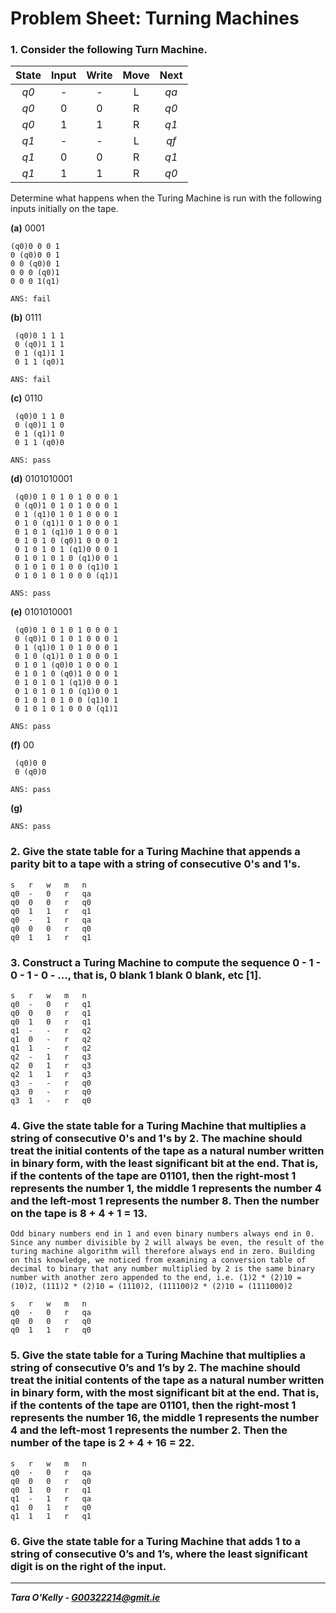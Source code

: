 # Problem Sheet: Turning Machines

### 1. Consider the following Turn Machine.

| State         | Input        | Write        | Move       | Next         |
|:-----------:|:-----------:|:-----------:|:-----------:|:-----------:|
| *q0*        | -               | -               | L               |  *qa*  |
| *q0*        | 0              |  0              | R               | *q0*  |
| *q0*        | 1              |  1              | R               | *q1*  |
| *q1*        | -               | -               | L               |  *qf*  |
| *q1*        | 0              |  0              | R               | *q1*  |
| *q1*        | 1              |  1              | R               | *q0*  |

Determine what happens when the Turing Machine is run with the following inputs initially on the tape.

**(a)** 0001

```
(q0)0 0 0 1
0 (q0)0 0 1
0 0 (q0)0 1
0 0 0 (q0)1
0 0 0 1(q1)

ANS: fail
```

**(b)** 0111

```
 (q0)0 1 1 1
 0 (q0)1 1 1
 0 1 (q1)1 1
 0 1 1 (q0)1

ANS: fail
```

**(c)** 0110

```
 (q0)0 1 1 0
 0 (q0)1 1 0
 0 1 (q1)1 0
 0 1 1 (q0)0

ANS: pass
```

**(d)** 0101010001

```
 (q0)0 1 0 1 0 1 0 0 0 1
 0 (q0)1 0 1 0 1 0 0 0 1
 0 1 (q1)0 1 0 1 0 0 0 1
 0 1 0 (q1)1 0 1 0 0 0 1
 0 1 0 1 (q1)0 1 0 0 0 1
 0 1 0 1 0 (q0)1 0 0 0 1
 0 1 0 1 0 1 (q1)0 0 0 1
 0 1 0 1 0 1 0 (q1)0 0 1
 0 1 0 1 0 1 0 0 (q1)0 1
 0 1 0 1 0 1 0 0 0 (q1)1

ANS: pass
```

**(e)** 0101010001

```
 (q0)0 1 0 1 0 1 0 0 0 1
 0 (q0)1 0 1 0 1 0 0 0 1
 0 1 (q1)0 1 0 1 0 0 0 1
 0 1 0 (q1)1 0 1 0 0 0 1
 0 1 0 1 (q0)0 1 0 0 0 1
 0 1 0 1 0 (q0)1 0 0 0 1
 0 1 0 1 0 1 (q1)0 0 0 1
 0 1 0 1 0 1 0 (q1)0 0 1
 0 1 0 1 0 1 0 0 (q1)0 1
 0 1 0 1 0 1 0 0 0 (q1)1

ANS: pass
```

**(f)** 00

```
 (q0)0 0
 0 (q0)0

ANS: pass
```

**(g)**

```
ANS: pass
```

### 2. Give the state table for a Turing Machine that appends a parity bit to a tape with a string of consecutive 0's and 1's.

```
s 	r 	w 	m 	n
q0	-	0	r	qa
q0	0	0	r	q0
q0	1	1	r	q1
q0	-	1	r	qa
q0	0	0	r	q0
q0	1	1	r	q1
```

### 3. Construct a Turing Machine to compute the sequence 0 - 1 - 0 - 1 - 0 - ..., that is, 0 blank 1 blank 0 blank, etc [1].

```
s 	r 	w 	m 	n
q0	- 	0 	r 	q1
q0	0 	0	r	q1
q0	1	0	r	q1
q1	- 	- 	r 	q2
q1	0 	-	r	q2
q1	1	-	r	q2
q2	- 	1 	r 	q3
q2	0 	1	r	q3
q2	1	1	r	q3
q3	- 	- 	r 	q0
q3	0 	-	r	q0
q3	1	-	r	q0
```

### 4. Give the state table for a Turing Machine that multiplies a string of consecutive 0's and 1's by 2. The machine should treat the initial contents of the tape as a natural number written in binary form, with the least significant bit at the end. That is, if the contents of the tape are 01101, then the right-most 1 represents the number 1, the middle 1 represents the number 4 and the left-most 1 represents the number 8. Then the number on the tape is 8 + 4 + 1 = 13.

```
Odd binary numbers end in 1 and even binary numbers always end in 0. Since any number divisible by 2 will always be even, the result of the turing machine algorithm will therefore always end in zero. Building on this knowledge, we noticed from examining a conversion table of decimal to binary that any number multiplied by 2 is the same binary number with another zero appended to the end, i.e. (1)2 * (2)10 = (10)2, (111)2 * (2)10 = (1110)2, (111100)2 * (2)10 = (1111000)2

s 	r 	w 	m 	n
q0	-	0	r	qa
q0	0	0	r	q0
q0	1	1	r	q0
```

### 5. Give the state table for a Turing Machine that multiplies a string of consecutive 0’s and 1’s by 2. The machine should treat the initial contents of the tape as a natural number written in binary form, with the most significant bit at the end. That is, if the contents of the tape are 01101, then the right-most 1 represents the number 16, the middle 1 represents the number 4 and the left-most 1 represents the number 2. Then the number of the tape is 2 + 4 + 16 = 22.

```
s 	r 	w 	m 	n
q0	-	0	r	qa
q0	0	0	r	q0
q0	1	0	r	q1
q1	-	1	r	qa
q1	0	1	r	q0
q1	1	1	r	q1
```

### 6. Give the state table for a Turing Machine that adds 1 to a string of consecutive 0’s and 1’s, where the least significant digit is on the right of the input.

-----

__*Tara O'Kelly - G00322214@gmit.ie*__